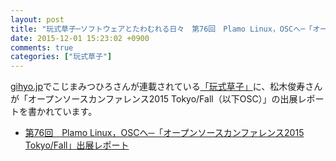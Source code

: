 ```yaml
---
layout: post
title: "玩式草子─ソフトウェアとたわむれる日々　第76回　Plamo Linux，OSCへ─「オープンソースカンファレンス2015 Tokyo/Fall」出展レポート"
date: 2015-12-01 15:23:02 +0900
comments: true
categories: ["玩式草子"]
---
```

[gihyo.jp](http://gihyo.jp/)でこじまみつひろさんが連載されている[「玩式草子」](http://gihyo.jp/lifestyle/serial/01/ganshiki-soushi)に、松木俊寿さんが「オープンソースカンファレンス2015 Tokyo/Fall（以下OSC）」の出展レポートを書かれています。

* [第76回　Plamo Linux，OSCへ─「オープンソースカンファレンス2015 Tokyo/Fall」出展レポート](http://gihyo.jp/lifestyle/serial/01/ganshiki-soushi/0076)
